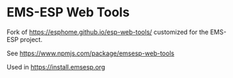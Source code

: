 # EMS-ESP Web Tools

Fork of <https://esphome.github.io/esp-web-tools/> customized for the EMS-ESP project.

See <https://www.npmjs.com/package/emsesp-web-tools>

Used in <https://install.emsesp.org>

